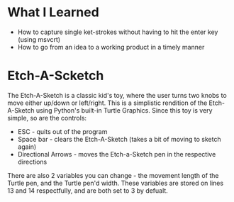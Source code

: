 # What I Learned
- How to capture single ket-strokes without having to hit the enter key (using msvcrt)
- How to go from an idea to a working product in a timely manner <br />





# Etch-A-Scketch
The Etch-A-Sketch is a classic kid's toy, where the user turns two knobs to move either up/down or left/right. This is a simplistic
rendition of the Etch-A-Sketch using Python's built-in Turtle Graphics. Since this toy is very simple, so are the controls: <br />
- ESC - quits out of the program <br />
- Space bar - clears the Etch-A-Sketch (takes a bit of moving to sketch again) <br />
- Directional Arrows - moves the Etch-a-Sketch pen in the respective directions <br />

There are also 2 variables you can change - the movement length of the Turtle pen, and the Turtle pen'd width. These variables are stored
on lines 13 and 14 respectfully, and are both set to 3 by defualt. 
